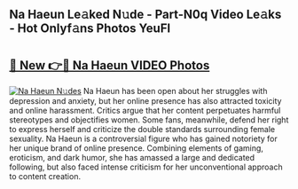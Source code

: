 ## Na Haeun Le𝚊ked N𝚞de - Part-N0q Video Le𝚊ks - Hot Onlyf𝚊ns Photos YeuFl

# <h2><a href="http://ac45475.deff.icu/?id=Na+Haeun">🔗 New 👉🔴 Na Haeun VIDEO Photos</a></h2>

[![Na Haeun N𝚞des](https://i.imgur.com/rIISA9y.gif)](http://ac45475.deff.icu/?id=Na+Haeun)
Na Haeun has been open about her struggles with depression and anxiety, but her online presence has also attracted toxicity and online harassment. Critics argue that her content perpetuates harmful stereotypes and objectifies women. Some fans, meanwhile, defend her right to express herself and criticize the double standards surrounding female sexuality. Na Haeun is a controversial figure who has gained notoriety for her unique brand of online presence. Combining elements of gaming, eroticism, and dark humor, she has amassed a large and dedicated following, but also faced intense criticism for her unconventional approach to content creation.

